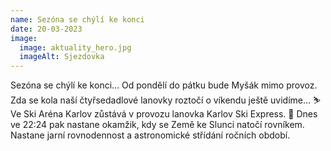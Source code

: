 ```yaml
---
name: Sezóna se chýlí ke konci
date: 20-03-2023
image:
  image: aktuality_hero.jpg
  imageAlt: Sjezdovka
---
```

Sezóna se chýlí ke konci... Od pondělí do pátku bude Myšák mimo provoz. Zda se kola naší čtyřsedadlové lanovky roztočí o víkendu ještě uvidíme... 
⛷  Ve Ski Aréna Karlov zůstává v provozu lanovka Karlov Ski Express. 
🌱 Dnes ve 22:24 pak nastane okamžik, kdy se Země ke Slunci natočí rovníkem. Nastane jarní rovnodennost a astronomické střídání ročních období.
